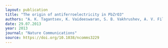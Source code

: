 ```yaml
---
layout: publication
title: "The origin of antiferroelectricity in PbZrO3"
authors: "A. K. Tagantsev, K. Vaideeswaran, S. B. Vakhrushev, A. V. Filimonov, R. G. Burkovsky, A. Shaganov, D. Andronikova, A. I. Rudskoy, A. Q. R. Baron, H. Uchiyama, D. Chernyshov, A. Bosak, Z. Ujma, K. Roleder, A. Majchrowski, J.-H. Ko & N. Setter"
date: 29.07.2013
year: 2013
journal: "Nature Communications"
source: https://doi.org/10.1038/ncomms3229
---
```

